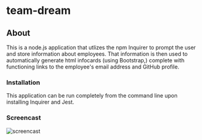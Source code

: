 # team-dream

## About

This is a node.js application that utlizes the npm Inquirer to prompt the user and store information about employees. That information is then used to automatically generate html infocards (using Bootstrap,) complete with functioning links to the employee's email address and GitHub profile.

### Installation

This application can be run completely from the command line upon installing Inquirer and Jest.

### Screencast

![screencast](teamDream.gif)